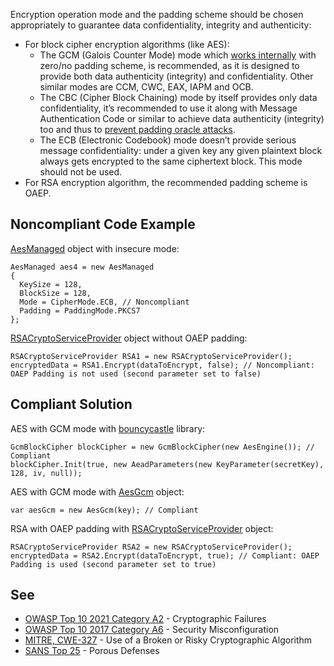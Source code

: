 Encryption operation mode and the padding scheme should be chosen appropriately to guarantee data confidentiality, integrity and authenticity:
 
- For block cipher encryption algorithms (like AES):
    - The GCM (Galois Counter Mode) mode which [works
      internally](https://en.wikipedia.org/wiki/Galois/Counter_Mode#Mathematical_basis) with zero/no padding scheme, is recommended, as it is designed to provide both data authenticity (integrity) and confidentiality.
      Other similar modes are CCM, CWC, EAX, IAPM and OCB.
    - The CBC (Cipher Block Chaining) mode by itself provides only data confidentiality, it’s recommended to use it along with Message
      Authentication Code or similar to achieve data authenticity (integrity) too and thus to [prevent padding oracle attacks](https://en.wikipedia.org/wiki/Padding_oracle_attack).
    - The ECB (Electronic Codebook) mode doesn’t provide serious message confidentiality: under a given key any given plaintext block always gets
      encrypted to the same ciphertext block. This mode should not be used.
- For RSA encryption algorithm, the recommended padding scheme is OAEP.

## Noncompliant Code Example
 
[AesManaged](https://docs.microsoft.com/en-us/dotnet/api/system.security.cryptography.aesmanaged?view=netframework-4.8) object with insecure mode:

    AesManaged aes4 = new AesManaged
    {
      KeySize = 128,
      BlockSize = 128,
      Mode = CipherMode.ECB, // Noncompliant
      Padding = PaddingMode.PKCS7
    };

[RSACryptoServiceProvider](https://docs.microsoft.com/en-us/dotnet/api/system.security.cryptography.rsacryptoserviceprovider?view=netframework-4.8) object without OAEP padding:

    RSACryptoServiceProvider RSA1 = new RSACryptoServiceProvider();
    encryptedData = RSA1.Encrypt(dataToEncrypt, false); // Noncompliant: OAEP Padding is not used (second parameter set to false)

## Compliant Solution
 
AES with GCM mode with [bouncycastle](https://www.bouncycastle.org/) library:

    GcmBlockCipher blockCipher = new GcmBlockCipher(new AesEngine()); // Compliant
    blockCipher.Init(true, new AeadParameters(new KeyParameter(secretKey), 128, iv, null));

AES with GCM mode with [AesGcm](https://docs.microsoft.com/en-us/dotnet/api/system.security.cryptography.aesgcm?view=netcore-3.0) object:

    var aesGcm = new AesGcm(key); // Compliant

RSA with OAEP padding with [RSACryptoServiceProvider](https://docs.microsoft.com/en-us/dotnet/api/system.security.cryptography.rsacryptoserviceprovider?view=netframework-4.8) object:

    RSACryptoServiceProvider RSA2 = new RSACryptoServiceProvider();
    encryptedData = RSA2.Encrypt(dataToEncrypt, true); // Compliant: OAEP Padding is used (second parameter set to true)

## See

- [OWASP Top 10 2021 Category A2](https://owasp.org/Top10/A02_2021-Cryptographic_Failures/) - Cryptographic Failures
- [OWASP Top 10 2017 Category A6](https://www.owasp.org/index.php/Top_10-2017_A6-Security_Misconfiguration) - Security
  Misconfiguration
- [MITRE, CWE-327](https://cwe.mitre.org/data/definitions/327) - Use of a Broken or Risky Cryptographic Algorithm
- [SANS Top 25](https://www.sans.org/top25-software-errors/#cat3) - Porous Defenses